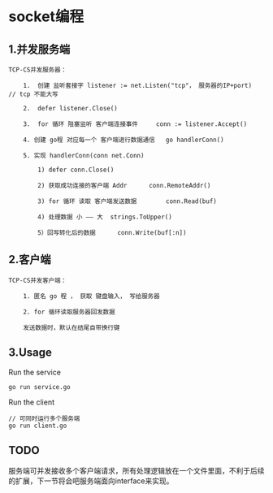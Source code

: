 # socket编程

## 1.并发服务端
```
TCP-CS并发服务器：

	1.  创建 监听套接字 listener := net.Listen("tcp"， 服务器的IP+port)		// tcp 不能大写

	2.  defer listener.Close()

	3.  for 循环 阻塞监听 客户端连接事件 	conn := listener.Accept()

	4. 创建 go程 对应每一个 客户端进行数据通信	go handlerConn()

	5. 实现 handlerConn(conn net.Conn)

		1) defer conn.Close()

		2) 获取成功连接的客户端 Addr 		conn.RemoteAddr()

		3) for 循环 读取 客户端发送数据		conn.Read(buf)

		4) 处理数据 小 —— 大	strings.ToUpper()

		5）回写转化后的数据		conn.Write(buf[:n])
```

## 2.客户端
```
TCP-CS并发客户端：

	1. 匿名 go 程 ， 获取 键盘输入， 写给服务器

	2. for 循环读取服务器回发数据

	发送数据时，默认在结尾自带换行键
```

## 3.Usage

Run the service
```
go run service.go
```

Run the client
```
// 可同时运行多个服务端
go run client.go
```

## TODO
服务端可并发接收多个客户端请求，所有处理逻辑放在一个文件里面，不利于后续的扩展，下一节将会吧服务端面向interface来实现。